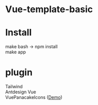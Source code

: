 # Vue-template-basic
# Install
make bash -> npm install <br />
make app

# plugin
Tailwind <br />
Antdesign Vue <br />
VuePanacakeIcons ([Demo](https://tieuhoan.dev)) <br />
